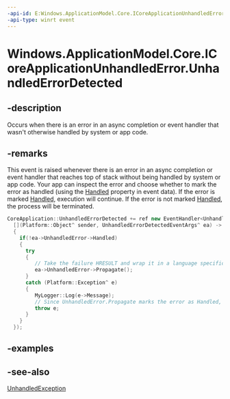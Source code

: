```yaml
---
-api-id: E:Windows.ApplicationModel.Core.ICoreApplicationUnhandledError.UnhandledErrorDetected
-api-type: winrt event
---
```


<!-- Event syntax
abstract public event Windows.Foundation.EventHandler UnhandledErrorDetected<Windows.ApplicationModel.Core.UnhandledErrorDetectedEventArgs>
-->

# Windows.ApplicationModel.Core.ICoreApplicationUnhandledError.UnhandledErrorDetected

## -description
Occurs when there is an error in an async completion or event handler that wasn't otherwise handled by system or app code.

## -remarks
This event is raised whenever there is an error in an async completion or event handler that reaches top of stack without being handled by system or app code. Your app can inspect the error and choose whether to mark the error as handled (using the [Handled](unhandlederror_handled.md) property in event data). If the error is marked [Handled](unhandlederror_handled.md), execution will continue. If the error is not marked [Handled](unhandlederror_handled.md), the process will be terminated.





```cpp
CoreApplication::UnhandledErrorDetected += ref new EventHandler<UnhandledErrorDetectedEventArgs^ > ( 
  [](Platform::Object^ sender, UnhandledErrorDetectedEventArgs^ ea) -> 
  {
    if(!ea->UnhandledError->Handled)
    {
      try
      {
         // Take the failure HRESULT and wrap it in a language specific exception
         ea->UnhandledError->Propagate();
      } 
      catch (Platform::Exception^ e)
      {  
         MyLogger::Log(e->Message);
         // Since UnhandledError.Propagate marks the error as Handled, rethrow in order to only Log and not Handle
         throw e;
      }
    }
  });
```



## -examples

## -see-also
[UnhandledException](../windows.ui.xaml/application_unhandledexception.md)